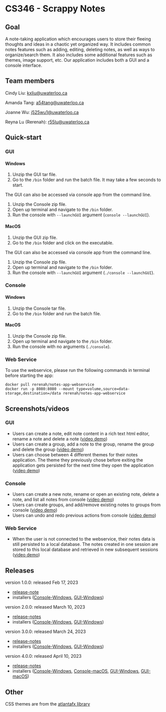 # CS346 - Scrappy Notes

## Goal
A note-taking application which encourages users to store their fleeing thoughts and ideas in a chaotic yet organized way.
It includes common notes features such as adding, editing, deleting notes, as well as ways to organize/search them. 
It also includes some additional features such as themes, image support, etc. 
Our application includes both a GUI and a console interface.

## Team members
Cindy Liu: kxliu@uwaterloo.ca

Amanda Tang: a54tang@uwaterloo.ca

Joanne Wu: j525wu1@uwaterloo.ca

Reyna Lu (Rerenah): r55lu@uwaterloo.ca


## Quick-start
### GUI
#### Windows
1. Unzip the GUI tar file.
2. Go to the ```/bin``` folder and run the batch file. It may take a few seconds to start.

The GUI can also be accessed via console app from the command line.
1. Unzip the Console zip file.
2. Open up terminal and navigate to the ```/bin``` folder.
3. Run the console with ```--launchGUI``` argument (```console --launchGUI```). 

#### MacOS
1. Unzip the GUI zip file.
2. Go to the ```/bin``` folder and click on the executable.

The GUI can also be accessed via console app from the command line.
1. Unzip the Console zip file.
2. Open up terminal and navigate to the ```/bin``` folder.
3. Run the console with ```--launchGUI``` argument (```./console --launchGUI```). 

### Console
#### Windows
1. Unzip the Console tar file.
2. Go to the ```/bin``` folder and run the batch file.
#### MacOS
1. Unzip the Console zip file. 
2. Open up terminal and navigate to the ```/bin``` folder.
3. Run the console with no arguments (```./console```).

### Web Service
To use the webservice, please run the following commands in terminal before starting the app:

```
docker pull rerenah/notes-app-webservice
docker run -p 8080:8080 --mount type=volume,source=data-storage,destination=/data rerenah/notes-app-webservice
```

## Screenshots/videos
### GUI
* Users can create a note, edit note content in a rich text html editor, rename a note and delete a note ([video demo](https://drive.google.com/file/d/1UrbI7FA_jqCs39Vq2dvTtHpGQ-nSVVqJ/view?usp=share_link))
* Users can create a group, add a note to the group, rename the group and delete the group ([video demo](https://drive.google.com/file/d/1bgvOjfgD_mxA7I-hh3oC_N8qsZAFMqkH/view?usp=share_link))
* Users can choose between 4 different themes for their notes application. The theme they previously chose before exiting the application gets persisted for the next time they open the application ([video demo](https://drive.google.com/file/d/16oTqnqip6WqV2db2obLTmxSRVAywbS6Y/view?usp=share_link))

### Console
* Users can create a new note, rename or open an existing note, delete a note, and list all notes from console ([video demo](https://drive.google.com/file/d/1oLhTXym_qVIVblunN512YIpH83nYHo6j/view?usp=share_link))
* Users can create groups, and add/remove existing notes to groups from console ([video demo](https://drive.google.com/file/d/1ZsM2TBDj7LC1-V-KQ-RC1anvCCwNbrAP/view?usp=share_link ))
* Users can undo and redo previous actions from console ([video demo](https://drive.google.com/file/d/1Jw9DrosP7_MfeG8DduZNTISvqwmv4LlR/view?usp=share_link ))

### Web Service
* When the user is not connected to the webservice, their notes data is still persisted to a local database. The notes created in one session are stored to this local database and retrieved in new subsequent sessions ([video demo](https://drive.google.com/file/d/1mTKNdS5zCpVgUFKgNRzRYt083BfG3k4X/view?usp=share_link))

## Releases
version 1.0.0: released Feb 17, 2023
* [release-note](https://git.uwaterloo.ca/a54tang/cs346/-/blob/main/releases/Notes-Application-release-1.0.0.md)
* installers ([Console-Windows](https://git.uwaterloo.ca/a54tang/cs346/-/blob/main/releases/Notes-Application-Console-release-1.0.0.tar), [GUI-Windows](https://git.uwaterloo.ca/a54tang/cs346/-/blob/main/releases/Notes-Application-GUI-release-1.0.0.tar))

version 2.0.0: released March 10, 2023
* [release-notes](https://git.uwaterloo.ca/a54tang/cs346/-/blob/main/releases/Notes-Application-release-2.0.0.md)
* installers ([Console-Windows](https://git.uwaterloo.ca/a54tang/cs346/-/blob/main/releases/Notes-Application-Console-release-2.0.0.tar), [GUI-Windows](https://git.uwaterloo.ca/a54tang/cs346/-/blob/main/releases/Notes-Application-GUI-release-2.0.0.tar))

version 3.0.0: released March 24, 2023
* [release-notes](https://git.uwaterloo.ca/a54tang/cs346/-/blob/main/releases/Notes-Application-release-3.0.0.md)
* installers ([Console-Windows](https://git.uwaterloo.ca/a54tang/cs346/-/blob/main/releases/Notes-Application-Console-release-3.0.0.tar), [GUI-Windows](https://git.uwaterloo.ca/a54tang/cs346/-/blob/main/releases/Notes-Application-GUI-release-3.0.0.tar))

version 4.0.0: released April 10, 2023
*  [release-notes](https://git.uwaterloo.ca/a54tang/cs346/-/blob/main/releases/Notes-Application-release-4.0.0.md)
* installers ([Console-Windows](https://git.uwaterloo.ca/a54tang/cs346/-/blob/main/releases/Notes-Application-Console-release-4.0.0.tar), [Console-macOS](https://git.uwaterloo.ca/a54tang/cs346/-/blob/main/releases/Notes-Application-GUI-release-4.0.0-macOS.zip), [GUI-Windows](https://git.uwaterloo.ca/a54tang/cs346/-/blob/main/releases/Notes-Application-GUI-release-4.0.0.tar), [GUI-macOS](https://git.uwaterloo.ca/a54tang/cs346/-/blob/main/releases/Notes-Application-GUI-release-4.0.0-macOS.zip))

## Other
CSS themes are from the [atlantafx library](https://mkpaz.github.io/atlantafx)
